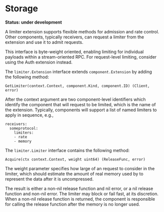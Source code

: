 # Storage

**Status: under development**

A limiter extension supports flexible methods for admission and rate
control.  Other components, typically receivers, can request a limiter
from the extension and use it to admit requests.

This interface is byte-weight oriented, enabling limiting for
individual payloads within a stream-oriented RPC.  For request-level
limiting, consider using the Auth extension instead.

The `limiter.Extension` interface extends `component.Extension` by
adding the following method:

```
GetLimiter(context.Context, component.Kind, component.ID) (Client, error)
```

After the context argument are two component-level identifiers which
identify the component that will request to be limited, which is the
name of the extension.  Typically, components will support a list of
named limiters to apply in sequence, e.g.,

```
receivers:
  someprotocol:
    limiters:
	- rate
	- memory
```

The `limiter.Limiter` interface contains the following method:

```
Acquire(ctx context.Context, weight uint64) (ReleaseFunc, error)
```

The weight parameter specifies how large of an request to consider in
the limiter, which should estimate the amount of real memory used by
to represent the data after it is uncompressed.

The result is either a non-nil release function and nil error, or a
nil release function and non-nil error.  The limiter may block or fail
fast, at its discretion.  When a non-nil release function is returned,
the component is responsible for calling the release function after
the memory is no longer used.
